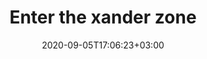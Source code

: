 ---
title: "Enter the xander zone"
date: 2020-09-05T17:06:23+03:00
type: route
category: "route"
route_type: "boulder"
link_27crags: https://27crags.com/crags/veikkola/routes/enter-the-xander-zone
---